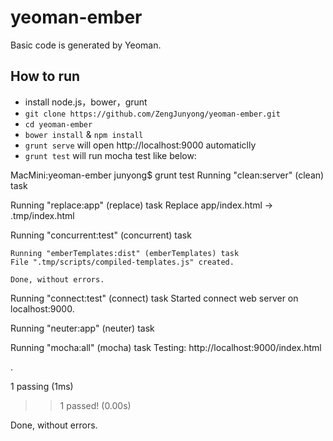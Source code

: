 yeoman-ember
============
Basic code is generated by Yeoman.

## How to run

* install node.js，bower，grunt
* `git clone https://github.com/ZengJunyong/yeoman-ember.git`
* `cd yeoman-ember`
* `bower install` & `npm install`
* `grunt serve` will open http://localhost:9000 automaticlly
* `grunt test` will run mocha test like below:

MacMini:yeoman-ember junyong$ grunt test
Running "clean:server" (clean) task

Running "replace:app" (replace) task
Replace app/index.html -> .tmp/index.html

Running "concurrent:test" (concurrent) task

    Running "emberTemplates:dist" (emberTemplates) task
    File ".tmp/scripts/compiled-templates.js" created.

    Done, without errors.

Running "connect:test" (connect) task
Started connect web server on localhost:9000.

Running "neuter:app" (neuter) task

Running "mocha:all" (mocha) task
Testing: http://localhost:9000/index.html

  ․

  1 passing (1ms)

>> 1 passed! (0.00s)

Done, without errors.



